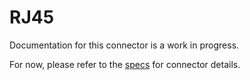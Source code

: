 # RJ45
Documentation for this connector is a work in progress.

For now, please refer to the [specs](specs.yaml) for connector details.
